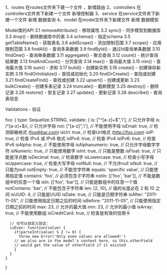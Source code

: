 1、routes
在routes文件夹下建一个文件 ，新增路由
2、controllers
在controllers文件夹下新建一个文件  新增控制器
3、service
在service文件夹下新建一个文件  新增 数据查询
4、model
在model文件夹下新建文件   新增 数据模型


Model类的API
3.1 removeAttribute() - 移除属性
3.2 sync() - 同步模型到数据库
3.3 drop() - 删除数据库中的表
3.4 schema() - 指定schema
3.5 getTableName() - 获取表名
3.6 addScope() - 添加限制范围
3.7 scope() - 应用限制范围
3.8 findAll() - 查询多条数据
3.9 findById() - 通过Id查询单条数据
3.10 findOne() - 查询单条数据
3.11 aggregate() - 聚合查询
3.12 count() - 统计查询结果数
3.13 findAndCount() - 分页查询
3.14 max() - 查询最大值
3.15 min() - 查询最大值
3.16 sum() - 求和
3.17 build() - 创建新实例
3.18 create() - 创建保存新实例
3.19 findOrInitialize() - 查找或初始化
3.20 findOrCreate() - 查找或创建
3.21 findCreateFind() - 查找或创建
3.22 upsert() - 创建或更新
3.23 bulkCreate() - 创建多条记录
3.24 truncate() - 截断模型
3.25 destroy() - 删除记录
3.26 restore() - 恢复记录
3.27 update() - 更新记录
3.28 describe() - 查询表信息

Validations - 验证

foo: {
    type: Sequelize.STRING,
    validate: {
      is: ["^[a-z]+$",'i'],     // 只允许字母
      is: /^[a-z]+$/i,          // 只允许字母
      not: ["[a-z]",'i'],       // 不能使用字母
      isEmail: true,            // 检测邮箱格式 (foo@bar.com)
      isUrl: true,              // 检查Url格式 (http://foo.com)
      isIP: true,               // 检查 IPv4 或 IPv6 格式
      isIPv4: true,             // 检查 IPv4
      isIPv6: true,             // 检查 IPv6
      isAlpha: true,            // 不能使用字母
      isAlphanumeric: true,     // 只允许字母数字字符
      isNumeric: true,          // 只能使用数字
      isInt: true,              // 只能是整数
      isFloat: true,            // 只能是浮点数
      isDecimal: true,          // 检查数字
      isLowercase: true,        // 检查小写字母
      isUppercase: true,        // 检查大写字母
      notNull: true,            // 不允许null
      isNull: true,             // 只能为null
      notEmpty: true,           // 不能空字符串
      equals: 'specific value', // 只能使用指定值
      contains: 'foo',          // 必须包含子字符串
      notIn: [['foo', 'bar']],  // 不能是数组中的任意一个值
      isIn: [['foo', 'bar']],   // 只能是数组中的任意一个值
      notContains: 'bar',       // 不能包含子字符串
      len: [2, 10],              // 值的长度必在 2 和 10 之间
      isUUID: 4,                // 只能是UUID
      isDate: true,             // 只能是日期字符串
      isAfter: "2011-11-05",    // 只能使用指定日期之后的时间
      isBefore: "2011-11-05",   // 只能使用指定日期之前的时间
      max: 23,                  // 允许的最大值
      min: 23,                  // 允许的最小值
      isArray: true,            // 不能使用数组
      isCreditCard: true,       // 检查是有效的信用卡

      // 也可以自定义验证:
      isEven: function(value) {
        if(parseInt(value) % 2 != 0) {
          throw new Error('Only even values are allowed!')
        // we also are in the model's context here, so this.otherField
        // would get the value of otherField if it existed
        }
      }
    }
  }